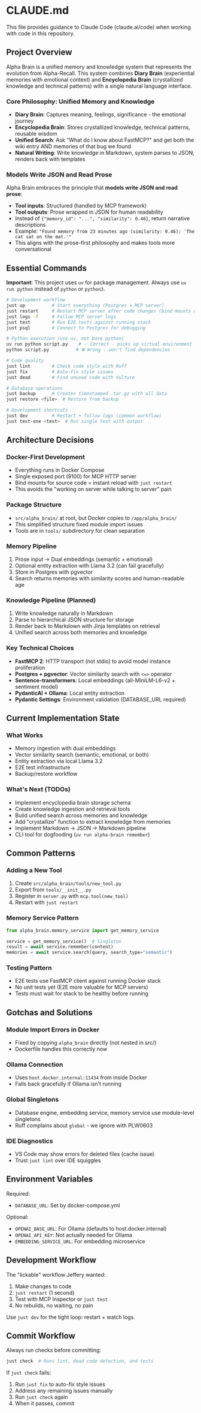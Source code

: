 # CLAUDE.md

This file provides guidance to Claude Code (claude.ai/code) when working with code in this repository.

## Project Overview

Alpha Brain is a unified memory and knowledge system that represents the evolution from Alpha-Recall. This system combines **Diary Brain** (experiential memories with emotional context) and **Encyclopedia Brain** (crystallized knowledge and technical patterns) with a single natural language interface.

### Core Philosophy: Unified Memory and Knowledge

- **Diary Brain**: Captures meaning, feelings, significance - the emotional journey
- **Encyclopedia Brain**: Stores crystallized knowledge, technical patterns, reusable wisdom
- **Unified Search**: Ask "What do I know about FastMCP?" and get both the wiki entry AND memories of that bug we found
- **Natural Writing**: Write knowledge in Markdown, system parses to JSON, renders back with templates

### Models Write JSON and Read Prose

Alpha Brain embraces the principle that **models write JSON and read prose**:

- **Tool inputs**: Structured (handled by MCP framework)
- **Tool outputs**: Prose wrapped in JSON for human readability
- Instead of `{"memory_id": "...", "similarity": 0.46}`, return narrative descriptions
- Example: `"Found memory from 23 minutes ago (similarity: 0.46): 'The cat sat on the mat.'"`
- This aligns with the prose-first philosophy and makes tools more conversational

## Essential Commands

**Important**: This project uses `uv` for package management. Always use `uv run python` instead of `python` or `python3`.

```bash
# Development workflow
just up          # Start everything (Postgres + MCP server)
just restart     # Restart MCP server after code changes (bind mounts make this fast)
just logs -f     # Follow MCP server logs
just test        # Run E2E tests against running stack
just psql        # Connect to Postgres for debugging

# Python execution (use uv, not bare python)
uv run python script.py    # ✅ Correct - picks up virtual environment
python script.py          # ❌ Wrong - won't find dependencies

# Code quality
just lint        # Check code style with Ruff
just fix         # Auto-fix style issues
just dead        # Find unused code with Vulture

# Database operations
just backup      # Creates timestamped .tar.gz with all data
just restore <file>  # Restore from backup

# Development shortcuts
just dev         # Restart + follow logs (common workflow)
just test-one <test>  # Run single test with output
```

## Architecture Decisions

### Docker-First Development
- Everything runs in Docker Compose
- Single exposed port (9100) for MCP HTTP server
- Bind mounts for source code = instant reload with `just restart`
- This avoids the "working on server while talking to server" pain

### Package Structure
- `src/alpha_brain/` at root, but Docker copies to `/app/alpha_brain/`
- This simplified structure fixed module import issues
- Tools are in `tools/` subdirectory for clean separation

### Memory Pipeline
1. Prose input → Dual embeddings (semantic + emotional)
2. Optional entity extraction with Llama 3.2 (can fail gracefully)
3. Store in Postgres with pgvector
4. Search returns memories with similarity scores and human-readable age

### Knowledge Pipeline (Planned)
1. Write knowledge naturally in Markdown
2. Parse to hierarchical JSON structure for storage
3. Render back to Markdown with Jinja templates on retrieval
4. Unified search across both memories and knowledge

### Key Technical Choices
- **FastMCP 2**: HTTP transport (not stdio) to avoid model instance proliferation
- **Postgres + pgvector**: Vector similarity search with `<=>` operator
- **Sentence-transformers**: Local embeddings (all-MiniLM-L6-v2 + sentiment model)
- **PydanticAI + Ollama**: Local entity extraction
- **Pydantic Settings**: Environment validation (DATABASE_URL required)

## Current Implementation State

### What Works
- Memory ingestion with dual embeddings
- Vector similarity search (semantic, emotional, or both)
- Entity extraction via local Llama 3.2
- E2E test infrastructure
- Backup/restore workflow

### What's Next (TODOs)
- Implement encyclopedia brain storage schema
- Create knowledge ingestion and retrieval tools
- Build unified search across memories and knowledge
- Add "crystallize" function to extract knowledge from memories
- Implement Markdown → JSON → Markdown pipeline
- CLI tool for dogfooding (`uv run alpha-brain remember`)

## Common Patterns

### Adding a New Tool
1. Create `src/alpha_brain/tools/new_tool.py`
2. Export from `tools/__init__.py`
3. Register in `server.py` with `mcp.tool(new_tool)`
4. Restart with `just restart`

### Memory Service Pattern
```python
from alpha_brain.memory_service import get_memory_service

service = get_memory_service()  # Singleton
result = await service.remember(content)
memories = await service.search(query, search_type="semantic")
```

### Testing Pattern
- E2E tests use FastMCP client against running Docker stack
- No unit tests yet (E2E more valuable for MCP servers)
- Tests must wait for stack to be healthy before running

## Gotchas and Solutions

### Module Import Errors in Docker
- Fixed by copying `alpha_brain` directly (not nested in src/)
- Dockerfile handles this correctly now

### Ollama Connection
- Uses `host.docker.internal:11434` from inside Docker
- Falls back gracefully if Ollama isn't running

### Global Singletons
- Database engine, embedding service, memory service use module-level singletons
- Ruff complains about `global` - we ignore with PLW0603

### IDE Diagnostics
- VS Code may show errors for deleted files (cache issue)
- Trust `just lint` over IDE squiggles

## Environment Variables

Required:
- `DATABASE_URL`: Set by docker-compose.yml

Optional:
- `OPENAI_BASE_URL`: For Ollama (defaults to host.docker.internal)
- `OPENAI_API_KEY`: Not actually needed for Ollama
- `EMBEDDING_SERVICE_URL`: For embedding microservice

## Development Workflow

The "lickable" workflow Jeffery wanted:
1. Make changes to code
2. `just restart` (1 second)
3. Test with MCP Inspector or `just test`
4. No rebuilds, no waiting, no pain

Use `just dev` for the tight loop: restart + watch logs.

## Commit Workflow

Always run checks before committing:
```bash
just check  # Runs lint, dead code detection, and tests
```

If `just check` fails:
1. Run `just fix` to auto-fix style issues
2. Address any remaining issues manually
3. Run `just check` again
4. When it passes, commit